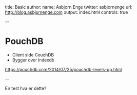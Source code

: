 title: Basic
author:
  name: Asbjorn Enge
  twitter: asbjornenge
  url: http://blog.asbjornenge.com
output: index.html
controls: true

--

# PouchDB

* Client side CouchDB
* Bygger over Indexdb

https://pouchdb.com/2014/07/25/pouchdb-levels-up.html

--

En test hva er dette?
